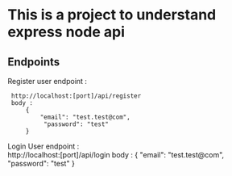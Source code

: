 # This is a project to understand express node api

## Endpoints

Register user endpoint :

     http://localhost:[port]/api/register
     body :
         {
             "email": "test.test@com",
              "password": "test"
         }

Login User endpoint :         
     http://localhost:[port]/api/login
     body :
         {
             "email": "test.test@com",
              "password": "test"
         }